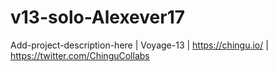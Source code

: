 # v13-solo-Alexever17
Add-project-description-here | Voyage-13 | https://chingu.io/ | https://twitter.com/ChinguCollabs
